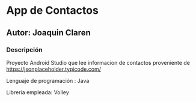 # App de Contactos

## Autor: Joaquin Claren

### Descripción
Proyecto Android Studio que lee informacion de contactos proveniente de https://jsonplaceholder.typicode.com/

Lenguaje de programación : Java

Librería empleada: Volley